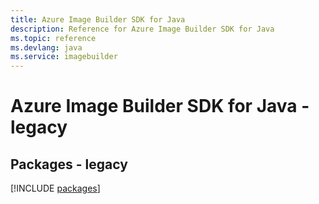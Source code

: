 ```yaml
---
title: Azure Image Builder SDK for Java
description: Reference for Azure Image Builder SDK for Java
ms.topic: reference
ms.devlang: java
ms.service: imagebuilder
---
```

# Azure Image Builder SDK for Java - legacy
## Packages - legacy
[!INCLUDE [packages](image-builder-index.md)]

